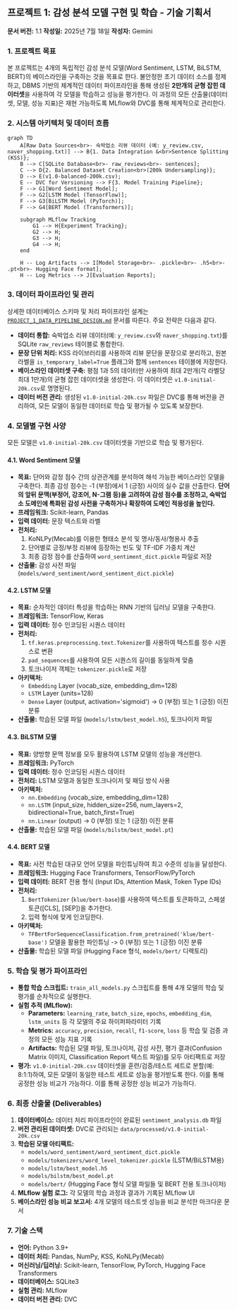 ## 프로젝트 1: 감성 분석 모델 구현 및 학습 - 기술 기획서

**문서 버전:** 1.1
**작성일:** 2025년 7월 18일
**작성자:** Gemini

### 1. 프로젝트 목표

본 프로젝트는 4개의 독립적인 감성 분석 모델(Word Sentiment, LSTM, BiLSTM, BERT)의 베이스라인을 구축하는 것을 목표로 한다. 불안정한 초기 데이터 소스를 정제하고, DBMS 기반의 체계적인 데이터 파이프라인을 통해 생성된 **2만개의 균형 잡힌 데이터셋**을 사용하여 각 모델을 학습하고 성능을 평가한다. 이 과정의 모든 산출물(데이터셋, 모델, 성능 지표)은 재현 가능하도록 MLflow와 DVC를 통해 체계적으로 관리한다.

### 2. 시스템 아키텍처 및 데이터 흐름

```mermaid
graph TD
    A[Raw Data Sources<br>- 숙박업소 리뷰 데이터 (예: y_review.csv, naver_shopping.txt)] --> B{1. Data Integration &<br>Sentence Splitting (KSS)};
    B --> C[SQLite Database<br>- raw_reviews<br>- sentences];
    C --> D{2. Balanced Dataset Creation<br>(200k Undersampling)};
    D --> E(v1.0-balanced-200k.csv);
    E -- DVC for Versioning --> F{3. Model Training Pipeline};
    F --> G1[Word Sentiment Model];
    F --> G2[LSTM Model (TensorFlow)];
    F --> G3[BiLSTM Model (PyTorch)];
    F --> G4[BERT Model (Transformers)];
    
    subgraph MLflow Tracking
        G1 --> H{Experiment Tracking};
        G2 --> H;
        G3 --> H;
        G4 --> H;
    end

    H -- Log Artifacts --> I[Model Storage<br>- .pickle<br>- .h5<br>- .pt<br>- Hugging Face format];
    H -- Log Metrics --> J[Evaluation Reports];

```

### 3. 데이터 파이프라인 및 관리

상세한 데이터베이스 스키마 및 처리 파이프라인 설계는 [`PROJECT_1_DATA_PIPELINE_DESIGN.md`](PROJECT_1_DATA_PIPELINE_DESIGN.md) 문서를 따른다. 주요 전략은 다음과 같다.

*   **데이터 통합:** 숙박업소 리뷰 데이터(예: `y_review.csv`와 `naver_shopping.txt`)를 SQLite `raw_reviews` 테이블로 통합한다.
*   **문장 단위 처리:** KSS 라이브러리를 사용하여 리뷰 문단을 문장으로 분리하고, 원본 라벨을 `is_temporary_label=True` 플래그와 함께 `sentences` 테이블에 저장한다.
*   **베이스라인 데이터셋 구축:** 평점 1과 5의 데이터만 사용하여 최대 2만개(각 라벨당 최대 1만개)의 균형 잡힌 데이터셋을 생성한다. 이 데이터셋은 `v1.0-initial-20k.csv`로 명명된다.
*   **데이터 버전 관리:** 생성된 `v1.0-initial-20k.csv` 파일은 DVC를 통해 버전을 관리하여, 모든 모델이 동일한 데이터로 학습 및 평가될 수 있도록 보장한다.

### 4. 모델별 구현 사양

모든 모델은 `v1.0-initial-20k.csv` 데이터셋을 기반으로 학습 및 평가된다.

#### 4.1. Word Sentiment 모델

*   **목표:** 단어와 감정 점수 간의 상관관계를 분석하여 해석 가능한 베이스라인 모델을 구축한다. 최종 감성 점수는 -1 (부정)에서 1 (긍정) 사이의 실수 값을 산출한다. **단어의 앞뒤 문맥(부정어, 강조어, N-그램 등)을 고려하여 감성 점수를 조정하고, 숙박업소 도메인에 특화된 감성 사전을 구축하거나 확장하여 도메인 적응성을 높인다.**
*   **프레임워크:** Scikit-learn, Pandas
*   **입력 데이터:** 문장 텍스트와 라벨
*   **전처리:**
    1.  KoNLPy(Mecab)를 이용한 형태소 분석 및 명사/동사/형용사 추출
    2.  단어별로 긍정/부정 리뷰에 등장하는 빈도 및 TF-IDF 가중치 계산
    3.  최종 감정 점수를 산출하여 `word_sentiment_dict.pickle` 파일로 저장
*   **산출물:** 감성 사전 파일 (`models/word_sentiment/word_sentiment_dict.pickle`)

#### 4.2. LSTM 모델

*   **목표:** 순차적인 데이터 특성을 학습하는 RNN 기반의 딥러닝 모델을 구축한다.
*   **프레임워크:** TensorFlow, Keras
*   **입력 데이터:** 정수 인코딩된 시퀀스 데이터
*   **전처리:**
    1.  `tf.keras.preprocessing.text.Tokenizer`를 사용하여 텍스트를 정수 시퀀스로 변환
    2.  `pad_sequences`를 사용하여 모든 시퀀스의 길이를 동일하게 맞춤
    3.  토크나이저 객체는 `tokenizer.pickle`로 저장
*   **아키텍처:**
    *   `Embedding` Layer (vocab_size, embedding_dim=128)
    *   `LSTM` Layer (units=128)
    *   `Dense` Layer (output, activation='sigmoid') -> 0 (부정) 또는 1 (긍정) 이진 분류
*   **산출물:** 학습된 모델 파일 (`models/lstm/best_model.h5`), 토크나이저 파일

#### 4.3. BiLSTM 모델

*   **목표:** 양방향 문맥 정보를 모두 활용하여 LSTM 모델의 성능을 개선한다.
*   **프레임워크:** PyTorch
*   **입력 데이터:** 정수 인코딩된 시퀀스 데이터
*   **전처리:** LSTM 모델과 동일한 토크나이저 및 패딩 방식 사용
*   **아키텍처:**
    *   `nn.Embedding` (vocab_size, embedding_dim=128)
    *   `nn.LSTM` (input_size, hidden_size=256, num_layers=2, bidirectional=True, batch_first=True)
    *   `nn.Linear` (output) -> 0 (부정) 또는 1 (긍정) 이진 분류
*   **산출물:** 학습된 모델 파일 (`models/bilstm/best_model.pt`)

#### 4.4. BERT 모델

*   **목표:** 사전 학습된 대규모 언어 모델을 파인튜닝하여 최고 수준의 성능을 달성한다.
*   **프레임워크:** Hugging Face Transformers, TensorFlow/PyTorch
*   **입력 데이터:** BERT 전용 형식 (Input IDs, Attention Mask, Token Type IDs)
*   **전처리:**
    1.  `BertTokenizer` (`klue/bert-base`)를 사용하여 텍스트를 토큰화하고, 스페셜 토큰([CLS], [SEP])을 추가한다.
    2.  입력 형식에 맞게 인코딩한다.
*   **아키텍처:**
    *   `TFBertForSequenceClassification.from_pretrained('klue/bert-base')` 모델을 활용한 파인튜닝 -> 0 (부정) 또는 1 (긍정) 이진 분류
*   **산출물:** 학습된 모델 파일 (Hugging Face 형식, `models/bert/` 디렉토리)

### 5. 학습 및 평가 파이프라인

*   **통합 학습 스크립트:** `train_all_models.py` 스크립트를 통해 4개 모델의 학습 및 평가를 순차적으로 실행한다.
*   **실험 추적 (MLflow):**
    *   **Parameters:** `learning_rate`, `batch_size`, `epochs`, `embedding_dim`, `lstm_units` 등 각 모델의 주요 하이퍼파라미터 기록
    *   **Metrics:** `accuracy`, `precision`, `recall`, `f1-score`, `loss` 등 학습 및 검증 과정의 모든 성능 지표 기록
    *   **Artifacts:** 학습된 모델 파일, 토크나이저, 감성 사전, 평가 결과(Confusion Matrix 이미지, Classification Report 텍스트 파일)를 모두 아티팩트로 저장
*   **평가:** `v1.0-initial-20k.csv` 데이터셋을 훈련/검증/테스트 세트로 분할(예: 8:1:1)하여, 모든 모델이 동일한 테스트 세트로 성능을 평가받도록 한다. 이를 통해 공정한 성능 비교가 가능하다. 이를 통해 공정한 성능 비교가 가능하다.

### 6. 최종 산출물 (Deliverables)

1.  **데이터베이스:** 데이터 처리 파이프라인이 완료된 `sentiment_analysis.db` 파일
2.  **버전 관리된 데이터셋:** DVC로 관리되는 `data/processed/v1.0-initial-20k.csv`
3.  **학습된 모델 아티팩트:**
    *   `models/word_sentiment/word_sentiment_dict.pickle`
    *   `models/tokenizers/word_level_tokenizer.pickle` (LSTM/BiLSTM용)
    *   `models/lstm/best_model.h5`
    *   `models/bilstm/best_model.pt`
    *   `models/bert/` (Hugging Face 형식 모델 파일들 및 BERT 전용 토크나이저)
4.  **MLflow 실험 로그:** 각 모델의 학습 과정과 결과가 기록된 MLflow UI
5.  **베이스라인 성능 비교 보고서:** 4개 모델의 테스트셋 성능을 비교 분석한 마크다운 문서

### 7. 기술 스택

*   **언어:** Python 3.9+
*   **데이터 처리:** Pandas, NumPy, KSS, KoNLPy(Mecab)
*   **머신러닝/딥러닝:** Scikit-learn, TensorFlow, PyTorch, Hugging Face Transformers
*   **데이터베이스:** SQLite3
*   **실험 관리:** MLflow
*   **데이터 버전 관리:** DVC

